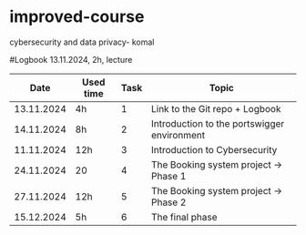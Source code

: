 # improved-course
cybersecurity and data privacy- komal

#Logbook
13.11.2024, 2h, lecture

| Date  | Used time | Task | Topic |
| ------------- | ------------- | ------------- | ------------- |
| 13.11.2024  | 4h | 1 |Link to the Git repo + Logbook
| 14.11.2024 | 8h  |2  | Introduction to the portswigger environment  |
| 11.11.2024  | 12h | 3 | Introduction to Cybersecurity |
| 24.11.2024 |20  | 4 | The Booking system project → Phase 1
| 27.11.2024  | 12h | 5 | The Booking system project → Phase 2 |
| 15.12.2024  | 5h | 6 | The final phase |


